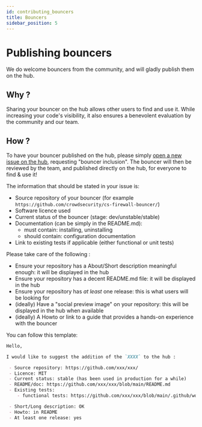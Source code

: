 ```yaml
---
id: contributing_bouncers
title: Bouncers
sidebar_position: 5
---
```


# Publishing bouncers

We do welcome bouncers from the community, and will gladly publish them on the hub.

## Why ?

Sharing your bouncer on the hub allows other users to find and use it. While increasing your code's visibility, it also ensures a benevolent evaluation by the community and our team.

## How ?

To have your bouncer published on the hub, please simply [open a new issue on the hub](https://github.com/crowdsecurity/hub/issues/new), requesting "bouncer inclusion". The bouncer will then be reviewed by the team, and published directly on the hub, for everyone to find & use it!


The information that should be stated in your issue is:

 - Source repository of your bouncer (for example `https://github.com/crowdsecurity/cs-firewall-bouncer/`)
 - Software licence used
 - Current status of the bouncer (stage: dev/unstable/stable)
 - Documentation (can be simply in the README.md):
    - must contain: installing, uninstalling
    - should contain: configuration documentation 
 - Link to existing tests if applicable (either functional or unit tests)

Please take care of the following :

 - Ensure your repository has a About/Short description meaningful enough: it will be displayed in the hub
 - Ensure your repository has a decent README.md file: it will be displayed in the hub
 - Ensure your repository has *at least* one release: this is what users will be looking for
 - (ideally) Have a "social preview image" on your repository: this will be displayed in the hub when available
 - (ideally) A Howto or link to a guide that provides a hands-on experience with the bouncer


You can follow this template:

```markdown
Hello,

I would like to suggest the addition of the `XXXX` to the hub :

 - Source repository: https://github.com/xxx/xxx/
 - Licence: MIT
 - Current status: stable (has been used in production for a while)
 - README/doc: https://github.com/xxx/xxx/blob/main/README.md
 - Existing tests:
    - functional tests: https://github.com/xxx/xxx/blob/main/.github/workflows/tests.yml

 - Short/Long description: OK
 - Howto: in README
 - At least one release: yes

```

